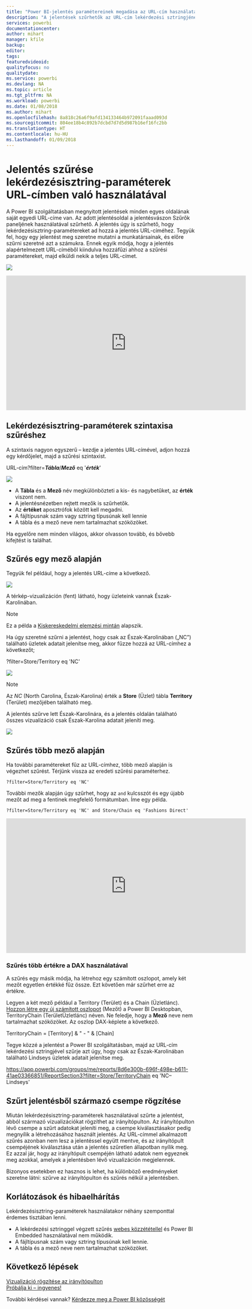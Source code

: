 ```yaml
---
title: "Power BI-jelentés paramétereinek megadása az URL-cím használatával"
description: "A jelentések szűrhetők az URL-cím lekérdezési sztringjének paramétereivel, akár egynél több mezőre is."
services: powerbi
documentationcenter: 
author: mihart
manager: kfile
backup: 
editor: 
tags: 
featuredvideoid: 
qualityfocus: no
qualitydate: 
ms.service: powerbi
ms.devlang: NA
ms.topic: article
ms.tgt_pltfrm: NA
ms.workload: powerbi
ms.date: 01/08/2018
ms.author: mihart
ms.openlocfilehash: 8a818c26a6f9afd134133464b972091faaad093d
ms.sourcegitcommit: 804ee18b4c892b7dcbd7d7d5d987b16ef16fc2bb
ms.translationtype: HT
ms.contentlocale: hu-HU
ms.lasthandoff: 01/09/2018
---
```

# <a name="filter-a-report-using-query-string-parameters-in-the-url"></a>Jelentés szűrése lekérdezésisztring-paraméterek URL-címben való használatával
A Power BI szolgáltatásban megnyitott jelentések minden egyes oldalának saját egyedi URL-címe van. Az adott jelentésoldal a jelentésvászon Szűrők paneljének használatával szűrhető.  A jelentés úgy is szűrhető, hogy lekérdezésisztring-paramétereket ad hozzá a jelentés URL-címéhez. Tegyük fel, hogy egy jelentést meg szeretne mutatni a munkatársainak, és előre szűrni szeretné azt a számukra. Ennek egyik módja, hogy a jelentés alapértelmezett URL-címéből kiindulva hozzáfűzi ahhoz a szűrési paramétereket, majd elküldi nekik a teljes URL-címet.

![](media/service-url-filters/power-bi-report2.png)

<iframe width="640" height="360" src="https://www.youtube.com/embed/WQFtN8nvM4A?list=PLv2BtOtLblH3YE_Ycas5B1GtcoFfJXavO&amp;showinfo=0" frameborder="0" allowfullscreen></iframe>

## <a name="query-string-parameter-syntax-for-filtering"></a>Lekérdezésisztring-paraméterek szintaxisa szűréshez
A szintaxis nagyon egyszerű – kezdje a jelentés URL-címével, adjon hozzá egy kérdőjelet, majd a szűrési szintaxist.

URL-cím?filter=***Tábla***/***Mező*** eq '***érték***'

![](media/service-url-filters/power-bi-filter-urls7b.png)

* A **Tábla** és a **Mező** név megkülönbözteti a kis- és nagybetűket, az **érték** viszont nem.
* A jelentésnézetben rejtett mezők is szűrhetők.
* Az **értéket** aposztrófok között kell megadni.
* A fájltípusnak szám vagy sztring típusúnak kell lennie
* A tábla és a mező neve nem tartalmazhat szóközöket.

Ha egyelőre nem minden világos, akkor olvasson tovább, és bővebb kifejtést is találhat.  

## <a name="filter-on-a-field"></a>Szűrés egy mező alapján
Tegyük fel például, hogy a jelentés URL-címe a következő.

![](media/service-url-filters/power-bi-filter-urls6.png)

A térkép-vizualizáción (fent) látható, hogy üzleteink vannak Észak-Karolinában.

>[!NOTE]
>Ez a példa a [Kiskereskedelmi elemzési mintán](sample-datasets.md) alapszik.
> 

Ha úgy szeretné szűrni a jelentést, hogy csak az Észak-Karolinában („NC”) található üzletek adatait jelenítse meg, akkor fűzze hozzá az URL-címhez a következőt;

?filter=Store/Territory eq 'NC'

![](media/service-url-filters/power-bi-filter-urls7.png)

>[!NOTE]
>Az *NC* (North Carolina, Észak-Karolina) érték a **Store** (Üzlet) tábla **Territory** (Terület) mezőjében található meg.
> 
> 

A jelentés szűrve lett Észak-Karolinára, és a jelentés oldalán található összes vizualizáció csak Észak-Karolina adatait jeleníti meg.

![](media/service-url-filters/power-bi-report4.png)

## <a name="filter-on-multiple-fields"></a>Szűrés több mező alapján
Ha további paramétereket fűz az URL-címhez, több mező alapján is végezhet szűrést. Térjünk vissza az eredeti szűrési paraméterhez.

```
?filter=Store/Territory eq 'NC'
```

További mezők alapján úgy szűrhet, hogy az `and` kulcsszót és egy újabb mezőt ad meg a fentinek megfelelő formátumban. Íme egy példa.

```
?filter=Store/Territory eq 'NC' and Store/Chain eq 'Fashions Direct'
```

<iframe width="640" height="360" src="https://www.youtube.com/embed/0sDGKxOaC8w?showinfo=0" frameborder="0" allowfullscreen></iframe>


### <a name="using-dax-to-filter-on-multiple-values"></a>Szűrés több értékre a DAX használatával
A szűrés egy másik módja, ha létrehoz egy számított oszlopot, amely két mezőt egyetlen értékké fűz össze. Ezt követően már szűrhet erre az értékre.

Legyen a két mező például a Territory (Terület) és a Chain (Üzletlánc). [Hozzon létre egy új számított oszlopot](desktop-tutorial-create-calculated-columns.md) (Mezőt) a Power BI Desktopban, TerritoryChain (TerületÜzletlánc) néven. Ne feledje, hogy a **Mező** neve nem tartalmazhat szóközöket. Az oszlop DAX-képlete a következő.

TerritoryChain = [Territory] & " - " & [Chain]

Tegye közzé a jelentést a Power BI szolgáltatásban, majd az URL-cím lekérdezési sztringjével szűrje azt úgy, hogy csak az Észak-Karolinában található Lindseys üzletek adatait jelenítse meg.

https://app.powerbi.com/groups/me/reports/8d6e300b-696f-498e-b611-41ae03366851/ReportSection3?filter=Store/TerritoryChain eq 'NC–Lindseys'

## <a name="pin-a-tile-from-a-filtered-report"></a>Szűrt jelentésből származó csempe rögzítése
Miután lekérdezésisztring-paraméterek használatával szűrte a jelentést, abból származó vizualizációkat rögzíthet az irányítópulton. Az irányítópulton lévő csempe a szűrt adatokat jeleníti meg, a csempe kiválasztásakor pedig megnyílik a létrehozásához használt jelentés.  Az URL-címmel alkalmazott szűrés azonban nem lesz a jelentéssel együtt mentve, és az irányítópult csempéjének kiválasztása után a jelentés szűretlen állapotban nyílik meg.  Ez azzal jár, hogy az irányítópult csempéjén látható adatok nem egyeznek meg azokkal, amelyek a jelentésben lévő vizualizáción megjelennek.

Bizonyos esetekben ez hasznos is lehet, ha különböző eredményeket szeretne látni: szűrve az irányítópulton és szűrés nélkül a jelentésben.

## <a name="limitations-and-troubleshooting"></a>Korlátozások és hibaelhárítás
Lekérdezésisztring-paraméterek használatakor néhány szemponttal érdemes tisztában lenni.

* A lekérdezési sztringgel végzett szűrés [webes közzététellel](service-publish-to-web.md) és Power BI Embedded használatával nem működik.   
* A fájltípusnak szám vagy sztring típusúnak kell lennie.
* A tábla és a mező neve nem tartalmazhat szóközöket.

## <a name="next-steps"></a>Következő lépések
[Vizualizáció rögzítése az irányítópulton](service-dashboard-pin-tile-from-report.md)  
[Próbálja ki – ingyenes!](https://powerbi.com/)

További kérdései vannak? [Kérdezze meg a Power BI közösségét](http://community.powerbi.com/)

